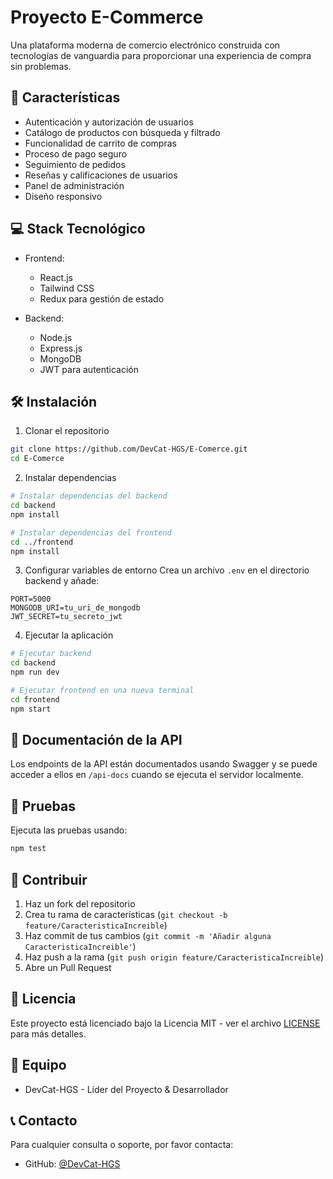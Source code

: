 # Proyecto E-Commerce

Una plataforma moderna de comercio electrónico construida con tecnologías de vanguardia para proporcionar una experiencia de compra sin problemas.

## 🚀 Características

- Autenticación y autorización de usuarios
- Catálogo de productos con búsqueda y filtrado
- Funcionalidad de carrito de compras
- Proceso de pago seguro
- Seguimiento de pedidos
- Reseñas y calificaciones de usuarios
- Panel de administración
- Diseño responsivo

## 💻 Stack Tecnológico

- Frontend:
  - React.js
  - Tailwind CSS
  - Redux para gestión de estado

- Backend:
  - Node.js
  - Express.js
  - MongoDB
  - JWT para autenticación

## 🛠️ Instalación

1. Clonar el repositorio
```bash
git clone https://github.com/DevCat-HGS/E-Comerce.git
cd E-Comerce
```

2. Instalar dependencias
```bash
# Instalar dependencias del backend
cd backend
npm install

# Instalar dependencias del frontend
cd ../frontend
npm install
```

3. Configurar variables de entorno
Crea un archivo `.env` en el directorio backend y añade:
```
PORT=5000
MONGODB_URI=tu_uri_de_mongodb
JWT_SECRET=tu_secreto_jwt
```

4. Ejecutar la aplicación
```bash
# Ejecutar backend
cd backend
npm run dev

# Ejecutar frontend en una nueva terminal
cd frontend
npm start
```

## 📝 Documentación de la API

Los endpoints de la API están documentados usando Swagger y se puede acceder a ellos en `/api-docs` cuando se ejecuta el servidor localmente.

## 🧪 Pruebas

Ejecuta las pruebas usando:
```bash
npm test
```

## 🤝 Contribuir

1. Haz un fork del repositorio
2. Crea tu rama de características (`git checkout -b feature/CaracteristicaIncreible`)
3. Haz commit de tus cambios (`git commit -m 'Añadir alguna CaracteristicaIncreible'`)
4. Haz push a la rama (`git push origin feature/CaracteristicaIncreible`)
5. Abre un Pull Request

## 📄 Licencia

Este proyecto está licenciado bajo la Licencia MIT - ver el archivo [LICENSE](LICENSE) para más detalles.

## 👥 Equipo

- DevCat-HGS - Líder del Proyecto & Desarrollador

## 📞 Contacto

Para cualquier consulta o soporte, por favor contacta:
- GitHub: [@DevCat-HGS](https://github.com/DevCat-HGS)
